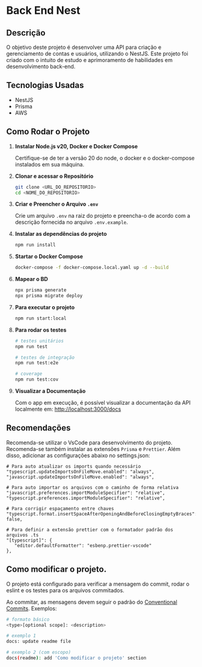 # Back End Nest

## Descrição

O objetivo deste projeto é desenvolver uma API para criação e gerenciamento de contas e usuários, utilizando o NestJS. Este projeto foi criado com o intuito de estudo e aprimoramento de habilidades em desenvolvimento back-end.

## Tecnologias Usadas

- NestJS
- Prisma
- AWS

## Como Rodar o Projeto

1. **Instalar Node.js v20, Docker e Docker Compose**

   Certifique-se de ter a versão 20 do node, o docker e o docker-compose instalados em sua máquina.

2. **Clonar e acessar o Repositório**

   ```bash
   git clone <URL_DO_REPOSITORIO>
   cd <NOME_DO_REPOSITORIO>
   ```

3. **Criar e Preencher o Arquivo `.env`**

   Crie um arquivo `.env` na raiz do projeto e preencha-o de acordo com a descrição fornecida no arquivo `.env.example`.

4. **Instalar as dependências do projeto**

   ```bash
   npm run install
   ```

5. **Startar o Docker Compose**

   ```bash
   docker-compose -f docker-compose.local.yaml up -d --build
   ```

6. **Mapear o BD**

   ```bash
   npx prisma generate
   npx prisma migrate deploy
   ```

7. **Para executar o projeto**

   ```bash
   npm run start:local
   ```

8. **Para rodar os testes**

   ```bash
   # testes unitários
   npm run test

   # testes de integração
   npm run test:e2e

   # coverage
   npm run test:cov
   ```

9. **Visualizar a Documentação**

   Com o app em execução, é possível visualizar a documentação da API localmente em: [http://localhost:3000/docs](http://localhost:3000/docs)

## Recomendações

Recomenda-se utilizar o VsCode para desenvolvimento do projeto. Recomenda-se também instalar as extensões `Prisma` e `Prettier`. Além disso, adicionar as configurações abaixo no settings.json:

```
# Para auto atualizar os imports quando necessário
"typescript.updateImportsOnFileMove.enabled": "always",
"javascript.updateImportsOnFileMove.enabled": "always",

# Para auto importar os arquivos com o caminho de forma relativa
"javascript.preferences.importModuleSpecifier": "relative",
"typescript.preferences.importModuleSpecifier": "relative",

# Para corrigir espaçamento entre chaves
"typescript.format.insertSpaceAfterOpeningAndBeforeClosingEmptyBraces": false,

# Para definir a extensão prettier com o formatador padrão dos arquivos .ts
"[typescript]": {
   "editor.defaultFormatter": "esbenp.prettier-vscode"
},
```

## Como modificar o projeto.

O projeto está configurado para verificar a mensagem do commit, rodar o eslint e os testes para os arquivos commitados.

Ao commitar, as mensagens devem seguir o padrão do [Conventional Commits](https://www.conventionalcommits.org/en/v1.0.0/#summary). Exemplos:

```bash
# formato básico
<type>[optional scope]: <description>

# exemplo 1
docs: update readme file

# exemplo 2 (com escopo)
docs(readme): add 'Como modificar o projeto' section
```

